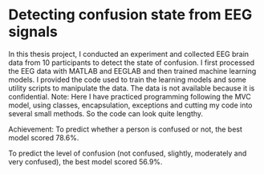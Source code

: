 # Detecting confusion state from EEG signals
 In this thesis project, I conducted an experiment and collected EEG brain data from 10 participants to detect the state of confusion. I first processed the EEG data with MATLAB and EEGLAB and then trained machine learning models. I provided the code used to train the learning models and some utility scripts to manipulate the data. The data is not available because it is confidential.
 Note: Here I have practiced programming following the MVC model, using classes, encapsulation, exceptions and cutting my code into several small methods. So the code can look quite lengthy.
 
Achievement:
To predict whether a person is confused or not, the best model scored 78.6%. 
<p style="text-align: center;><img src="https://github.com/carodak/DetectingConfusion/blob/main/DetectingConfusion/pictures/2conf.png" width=35% height=35%></p>
To predict the level of confusion (not confused, slightly, moderately and very confused), the best model scored 56.9%.
<p style="text-align: center;><img src="https://github.com/carodak/DetectingConfusion/blob/main/DetectingConfusion/pictures/4conf.png" width=35% height=35%></p>
